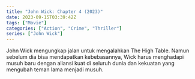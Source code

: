```yaml
---
title: "John Wick: Chapter 4 (2023)"
date: 2023-09-15T03:39:42Z
tags: ["Movie"]
categories: ["Action", "Crime", "Thriller"]
series: ["John Wick"]
---
```


John Wick mengungkap jalan untuk mengalahkan The High Table. Namun sebelum dia bisa mendapatkan kebebasannya, Wick harus menghadapi musuh baru dengan aliansi kuat di seluruh dunia dan kekuatan yang mengubah teman lama menjadi musuh.

  <mux-player stream-type="on-demand"
  src="https://kp3d-my.sharepoint.com/personal/ryoo_kp3d_onmicrosoft_com/_layouts/15/download.aspx?share=ERMmdDIUEe9Bm7KipvFoL7UBzSv4qksyinaHP7POaBotoA" metadata-video-title="John Wick: Chapter 4 (2023)" prefer-playback="mse" controls>
  </mux-player>
  
  
  <script src="https://cdn.jsdelivr.net/npm/@mux/mux-player"></script>
  
   <script id="O02mnbIftgDZUUtvvPZRWscUUHFYD581k1ZI914ktadE" type="application/ld+json">
 {
  "@context": "https://schema.org/",
  "@type": "VideoObject",
  "name": "John Wick: Chapter 4",
  "contentUrl": "https://stream.mux.com/O02mnbIftgDZUUtvvPZRWscUUHFYD581k1ZI914ktadE.m3u8",
  "thumbnailUrl": "https://www.themoviedb.org/t/p/original/vDJE7JPnPc6fJBMBXdSltYM6yL6.jpg?width=314&fit_mode=preserve&time=25",
  "uploadDate": "2023-09-15T03:39:42Z",
}

</script>
